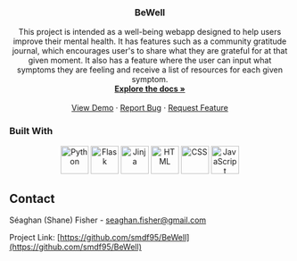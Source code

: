 <h3 align="center">BeWell</h3>

  <p align="center">
    This project is intended as a well-being webapp designed to help users improve their mental health. It has features such as a community gratitude journal, which encourages user's to share what they are grateful for at that given moment. It also has a feature where the user can input what symptoms they are feeling and receive a list of resources for each given symptom.
    <br />
    <a href="https://github.com/smdf95/BeWell"><strong>Explore the docs »</strong></a>
    <br />
    <br />
    <a href="https://well-being-app.onrender.com">View Demo</a>
    ·
    <a href="https://github.com/smdf95/BeWell/issues">Report Bug</a>
    ·
    <a href="https://github.com/smdf95/BeWell/issues">Request Feature</a>
  </p>
</div>

### Built With
<div align="center">
  <img src="https://upload.wikimedia.org/wikipedia/commons/thumb/c/c3/Python-logo-notext.svg/1200px-Python-logo-notext.svg.png" alt="Python" height="50px" />
  <img src="https://d33wubrfki0l68.cloudfront.net/f56ad0f0dcecea5eefc91d3e7205190003158142/972e2/blog/python-api-deployment-rstudio-flask/flask.png" alt="Flask" height="50px" />
  <img src="https://upload.wikimedia.org/wikipedia/commons/thumb/8/87/Jinja_software_logo.svg/1200px-Jinja_software_logo.svg.png" alt="Jinja" height="50px" />
  <img src="https://rapidapi.com/blog/wp-content/uploads/2018/06/logo-2582748_640.png" alt="HTML" height="50px" />
  <img src="https://upload.wikimedia.org/wikipedia/commons/thumb/d/d5/CSS3_logo_and_wordmark.svg/1200px-CSS3_logo_and_wordmark.svg.png" alt="CSS" height="50px" />
  <img src="https://cms.azure.styava.dev/api/assets/styavacommunities/092f9741-4c89-4cd4-aac9-9b3ca76a2bf5/javascript-39395.png" alt="JavaScript" height="50px" />
</div>













<!-- CONTACT -->
## Contact

Séaghan (Shane) Fisher - seaghan.fisher@gmail.com

Project Link: [https://github.com/smdf95/BeWell](https://github.com/smdf95/BeWell)





